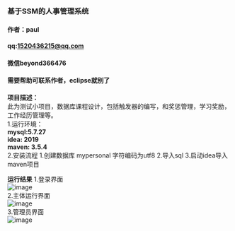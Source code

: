 ### 基于SSM的人事管理系统 
#### 作者：paul  
#### qq:1520436215@qq.com 
####  微信beyond366476
#### 需要帮助可联系作者，eclipse就别了
**项目描述：**  
此为测试小项目，数据库课程设计，包括触发器的编写，和奖惩管理，学习奖励，工作经历管理等。  
1.运行环境：  
    **mysql:5.7.27  
    idea: 2019  
    maven: 3.5.4**  
2.安装流程
    1.创建数据库 mypersonal 字符编码为utf8
    2.导入sql 
    3.启动idea导入maven项目
 
 **运行结果**
 1.登录界面  
 ![image](https://github.com/paulfuke/myPersonal/blob/master/login.png)  
 2.主体运行界面  
 ![image](https://github.com/paulfuke/myPersonal/blob/master/index.png)  
 3.管理员界面  
 ![image](https://github.com/paulfuke/myPersonal/blob/master/admin.png) 
    
    
  
